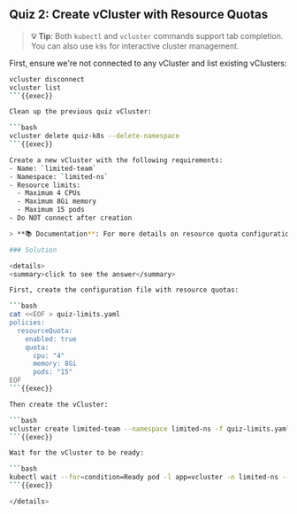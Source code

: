 ## Quiz 2: Create vCluster with Resource Quotas

> **💡 Tip**: Both `kubectl` and `vcluster` commands support tab completion. You can also use `k9s` for interactive cluster management.

First, ensure we're not connected to any vCluster and list existing vClusters:

```bash
vcluster disconnect
vcluster list
```{{exec}}

Clean up the previous quiz vCluster:

```bash
vcluster delete quiz-k8s --delete-namespace
```{{exec}}

Create a new vCluster with the following requirements:
- Name: `limited-team`
- Namespace: `limited-ns`
- Resource limits:
  - Maximum 4 CPUs
  - Maximum 8Gi memory
  - Maximum 15 pods
- Do NOT connect after creation

> **📚 Documentation**: For more details on resource quota configuration, see [vCluster Resource Quota Policies](https://www.vcluster.com/docs/vcluster/configure/vcluster-yaml/policies/resource-quota)

### Solution

<details>
<summary>click to see the answer</summary>

First, create the configuration file with resource quotas:

```bash
cat <<EOF > quiz-limits.yaml
policies:
  resourceQuota:
    enabled: true
    quota:
      cpu: "4"
      memory: 8Gi
      pods: "15"
EOF
```{{exec}}

Then create the vCluster:

```bash
vcluster create limited-team --namespace limited-ns -f quiz-limits.yaml --connect=false
```{{exec}}

Wait for the vCluster to be ready:

```bash
kubectl wait --for=condition=Ready pod -l app=vcluster -n limited-ns --timeout=120s
```{{exec}}

</details>